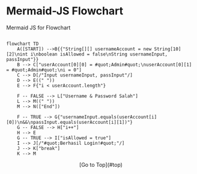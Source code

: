 <h1 id="top">Mermaid-JS Flowchart</h1>
Mermaid JS for Flowchart

```mermaid

flowchart TD
    A([START]) -->B{{"String[][] usernameAccount = new String[10][2]\nint i\nboolean isAllowed = false\nString usernameInput, passInput"}}
    B --> C["userAccount[0][0] = #quot;Admin#quot;\nuserAccount[0][1] = #quot;Admin#quot;\ni = 0"]
    C --> D[/"Input usernameInput, passInput"/]
    D --> E((" "))
    E --> F{"i < userAccount.length"}

    F -- FALSE --> L["Username & Password Salah"]
    L --> M((" "))
    M --> N(["End"])

    F -- TRUE --> G{"usernameInput.equals(userAccount[i][0])\n&&\npassInput.equals(userAccount[i][1])"}
    G -- FALSE --> H["i++"]
    H --> E
    G -- TRUE --> I["isAllowed = true"]
    I --> J[/"#quot;Berhasil Login!#quot;"/]
    J --> K["break"]
    K --> M

```

<div style="text-align: center;">
    [Go to Top](#top)
</div>
